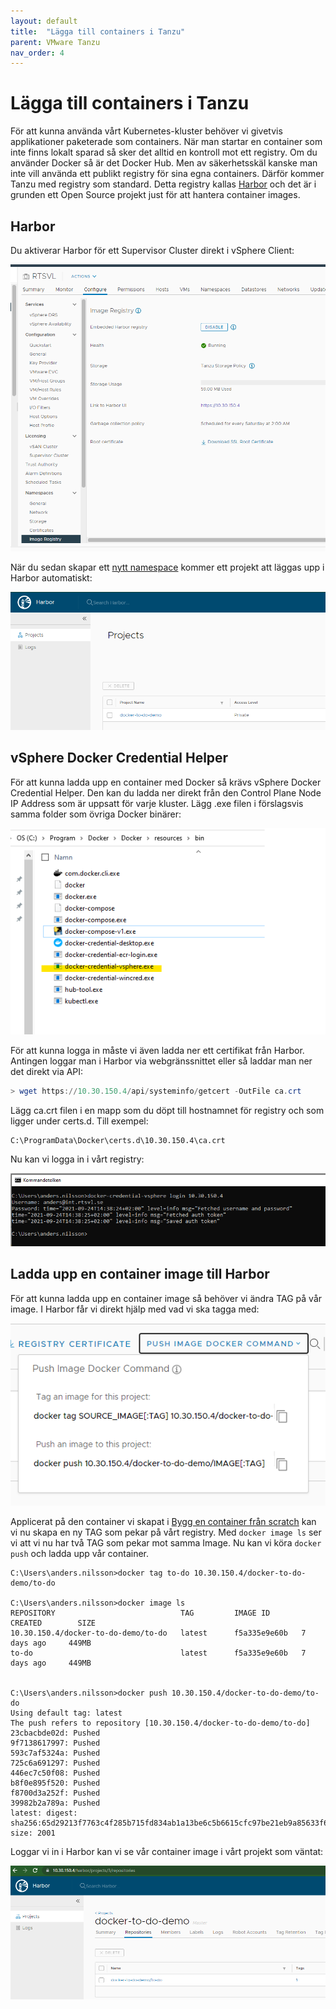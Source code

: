 ```yaml
---
layout: default
title:  "Lägga till containers i Tanzu"
parent: VMware Tanzu
nav_order: 4
---
```


# Lägga till containers i Tanzu

För att kunna använda vårt Kubernetes-kluster behöver vi givetvis applikationer paketerade som containers. När man startar en container som inte finns lokalt sparad så sker det alltid en kontroll mot ett registry. Om du använder Docker så är det Docker Hub. Men av säkerhetsskäl kanske man inte vill använda ett publikt registry för sina egna containers. Därför kommer Tanzu med registry som standard. Detta registry kallas [Harbor](https://goharbor.io/) och det är i grunden ett Open Source projekt just för att hantera container images.

## Harbor

Du aktiverar Harbor för ett Supervisor Cluster direkt i vSphere Client:

![harbor](/assets/images/harbor.md.png)

När du sedan skapar ett [nytt namespace](/docs/vmware-tanzu/namespace-setup/) kommer ett projekt att läggas upp i Harbor automatiskt:

![harbor project](/assets/images/harbor-project.png)

## vSphere Docker Credential Helper

För att kunna ladda upp en container med Docker så krävs vSphere Docker Credential Helper. Den kan du ladda ner direkt från den Control Plane Node IP Address som är uppsatt för varje kluster. Lägg .exe filen i förslagsvis samma folder som övriga Docker binärer:

![docker-vsphere](/assets/images/docker-vsphere.png)

För att kunna logga in måste vi även ladda ner ett certifikat från Harbor. Antingen loggar man i  Harbor via webgränssnittet eller så laddar man ner det direkt via API:

```powershell
> wget https://10.30.150.4/api/systeminfo/getcert -OutFile ca.crt
```

Lägg ca.crt filen i en mapp som du döpt till hostnamnet för registry och som ligger under certs.d. Till exempel:

```
C:\ProgramData\Docker\certs.d\10.30.150.4\ca.crt
```

Nu kan vi logga in i vårt registry:

![harbor-login](/assets/images/harbor-login.png)

## Ladda upp en container image till Harbor

För att kunna ladda upp en container image så behöver vi ändra TAG på vår image. I Harbor får vi direkt hjälp med vad vi ska tagga med:

![tag-image](/assets/images/tag-image.png)

Applicerat på den container vi skapat i [Bygg en container från scratch](/docs/containers/container-build/) kan vi nu skapa en ny TAG som pekar på vårt registry. Med `docker image ls` ser vi att vi nu har två TAG som pekar mot samma Image. Nu kan vi köra `docker push` och ladda upp vår container.

```
C:\Users\anders.nilsson>docker tag to-do 10.30.150.4/docker-to-do-demo/to-do

C:\Users\anders.nilsson>docker image ls
REPOSITORY                            TAG         IMAGE ID       CREATED        SIZE
10.30.150.4/docker-to-do-demo/to-do   latest      f5a335e9e60b   7 days ago     449MB
to-do                                 latest      f5a335e9e60b   7 days ago     449MB


C:\Users\anders.nilsson>docker push 10.30.150.4/docker-to-do-demo/to-do
Using default tag: latest
The push refers to repository [10.30.150.4/docker-to-do-demo/to-do]
23cbacbde02d: Pushed
9f7138617997: Pushed
593c7af5324a: Pushed
725c6a691297: Pushed
446ec7c50f08: Pushed
b8f0e895f520: Pushed
f8700d3a252f: Pushed
39982b2a789a: Pushed
latest: digest: sha256:65d29213f7763c4f285b715fd834ab1a13be6c5b6615cfc97be21eb9a85633f6 size: 2001
```

Loggar vi in i Harbor kan vi se vår container image i vårt projekt som väntat:

![harbor-upload](/assets/images/harbor-upload.png)


